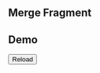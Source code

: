 ## Merge Fragment

## Demo

<div id="example">
  <div id="fragment" data-signals-foo="'bar'">
    <div data-text="$foo"></div>
    <button data-on-click="@get('/examples/merge_fragment/data')" class="btn btn-primary">Reload</button>
  </div>
  <pre id="pre" data-on-signals-change="ctx.el.textContent = ctx.signals.JSON()"></pre>
</div>
